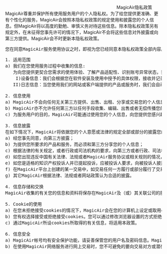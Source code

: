 &nbsp; &nbsp; &nbsp; &nbsp; &nbsp; &nbsp; &nbsp; &nbsp; &nbsp; &nbsp; &nbsp; &nbsp; &nbsp; &nbsp; &nbsp; &nbsp; &nbsp; &nbsp; &nbsp; &nbsp; &nbsp; &nbsp; &nbsp; &nbsp; &nbsp; &nbsp; &nbsp; &nbsp; &nbsp; &nbsp; &nbsp; &nbsp; &nbsp; &nbsp; &nbsp; &nbsp; &nbsp; &nbsp; &nbsp; &nbsp; &nbsp; &nbsp; &nbsp; &nbsp; &nbsp; &nbsp;MagicAir隐私政策 <br />
MagicAir尊重并保护所有使用服务用户的个人隐私权。为了给您提供更准确、更有个性化的服务，MagicAir会按照本隐私权政策的规定使用和披露您的个人信息。但MagicAir将以高度的勤勉、审慎义务对待这些信息。除本隐私权政策另有规定外，在未征得您事先许可的情况下，MagicAir不会将这些信息对外披露或向第三方提供。MagicAir会不时更新本隐私权政策。
<pre>您在同意MagicAir服务使用协议之时，即视为您已经同意本隐私权政策全部内容。本隐私权政策属于MagicAir服务使用协议不可分割的一部分。 </pre>
<pre>1. 适用范围
a) 我们在您使用服务过程中收集的信息:
 &nbsp; 为向您提供更契合您需求的使用体验、了解产品适配性、识别账号异常状态，我们会收集关于您使用的服务以及使用方式的信息并将这些信息进行关联，这些信息包括：
 &nbsp;  I)设备信息：我们会根据您在软件安装及使用中授予的具体权限，接收并记录您所使用的设备相关信息（例如设备型号、操作系统版本、设备设置、唯一设备标识符等软硬件特征信息）、设备所在位置相关信息（例如IP 地址、GPS位置以及能够提供相关信息的Wi-Fi 接入点、蓝牙和基站等传感器信息）。
   II)日志信息：当您使用我们的网站或客户端提供的产品或服务时，我们会自动收集您对我们服务的详细使用情况，作为有关网络日志保存。例如您的电信运营商、使用的语言、访问日期和时间等。
 
2. 信息使用
a) MagicAir不会向任何无关第三方提供、出售、出租、分享或交易您的个人信息，除非事先得到您的许可，或该第三方和MagicAir（含MagicAir关联公司）单独或共同为您提供服务，且在该服务结束后，其将被禁止访问包括其以前能够访问的所有这些资料。
b) MagicAir亦不允许任何第三方以任何手段收集、编辑、出售或者无偿传播您的个人信息。任何MagicAir平台用户如从事上述活动，一经发现，MagicAir有权立即终止与该用户的服务协议。
c) 为服务用户的目的，MagicAir可能通过使用您的个人信息，向您提供您感兴趣的信息，包括但不限于向您发出产品和服务信息，或者与MagicAir合作伙伴共享信息以便他们向您发送有关其产品和服务的信息（后者需要您的事先同意）。
 
3. 信息披露
在如下情况下，MagicAir将依据您的个人意愿或法律的规定全部或部分的披露您的个人信息：
a) 经您事先同意，向第三方披露；
b) 为提供您所要求的产品和服务，而必须和第三方分享您的个人信息；
c) 根据法律的有关规定，或者行政或司法机构的要求，向第三方或者行政、司法机构披露；
d) 如您出现违反中国有关法律、法规或者MagicAir服务协议或相关规则的情况，需要向第三方披露；
e) 如您是适格的知识产权投诉人并已提起投诉，应被投诉人要求，向被投诉人披露，以便双方处理可能的权利纠纷；
f) 在MagicAir平台上创建的某一交易中，如交易任何一方履行或部分履行了交易义务并提出信息披露请求的，MagicAir有权决定向该用户提供其交易对方的联络方式等必要信息，以促成交易的完成或纠纷的解决。
g) 其它MagicAir根据法律、法规或者网站政策认为合适的披露。
 
4. 信息存储和交换
MagicAir收集的有关您的信息和资料将保存在MagicAir及（或）其关联公司的服务器上，这些信息和资料可能传送至您所在国家、地区或MagicAir收集信息和资料所在地的境外并在境外被访问、存储和展示。
 
5. Cookie的使用
a) 在您未拒绝接受cookies的情况下，MagicAir会在您的计算机上设定或取用cookies ，以便您能登录或使用依赖于cookies的MagicAir平台服务或功能。MagicAir使用cookies可为您提供更加周到的个性化服务，包括推广服务。
b) 您有权选择接受或拒绝接受cookies。您可以通过修改浏览器设置的方式拒绝接受cookies。但如果您选择拒绝接受cookies，则您可能无法登录或使用依赖于cookies的MagicAir网络服务或功能。
c) 通过MagicAir所设cookies所取得的有关信息，将适用本政策。
 
6. 信息安全
a) MagicAir帐号均有安全保护功能，请妥善保管您的用户名及密码信息。MagicAir将通过对用户密码进行加密等安全措施确保您的信息不丢失，不被滥用和变造。尽管有前述安全措施，但同时也请您注意在信息网络上不存在“完善的安全措施”。
b) 在使用MagicAir网络服务进行网上交易时，您不可避免的要向交易对方或潜在的交易对方披露自己的个人信息，如联络方式或者邮政地址。请您妥善保护自己的个人信息，仅在必要的情形下向他人提供。如您发现自己的个人信息泄密，尤其是MagicAir用户名及密码发生泄露，请您立即联络MagicAir客服，以便MagicAir采取相应措施。</pre>
